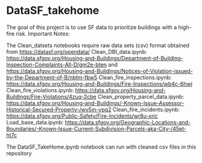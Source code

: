 # DataSF_takehome
The goal of this project is to use SF data to prioritize buildings with a high-fire risk. 
Important Notes: 

The Clean_datsets notebooks require raw data sets (csv) format obtained from https://datasf.org/opendata/
Clean_DBI_data.ipynb: https://data.sfgov.org/Housing-and-Buildings/Department-of-Building-Inspection-Complaints-All-D/gm2e-bten and
https://data.sfgov.org/Housing-and-Buildings/Notices-of-Violation-issued-by-the-Department-of-B/nbtm-fbw5
Clean_fire_inspections.ipynb: https://data.sfgov.org/Housing-and-Buildings/Fire-Inspections/wb4c-6hwj
Clean_fire_violations.ipynb: https://data.sfgov.org/Housing-and-Buildings/Fire-Violations/4zuq-2cbe
Clean_property_parcel_data.ipynb: https://data.sfgov.org/Housing-and-Buildings/-Known-Issue-Assessor-Historical-Secured-Property-/wv5m-vpq2
Clean_fire_incidents.ipynb: https://data.sfgov.org/Public-Safety/Fire-Incidents/wr8u-xric
Load_base_data.ipynb: https://data.sfgov.org/Geographic-Locations-and-Boundaries/-Known-Issue-Current-Subdivision-Parcels-aka-City-/45et-ht7c

The DataSF_TakeHome.ipynb notebook can run with cleaned csv files in this repository


